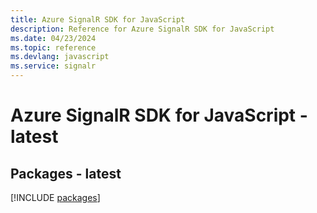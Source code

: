 ```yaml
---
title: Azure SignalR SDK for JavaScript
description: Reference for Azure SignalR SDK for JavaScript
ms.date: 04/23/2024
ms.topic: reference
ms.devlang: javascript
ms.service: signalr
---
```

# Azure SignalR SDK for JavaScript - latest
## Packages - latest
[!INCLUDE [packages](signalr-index.md)]